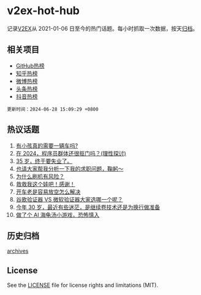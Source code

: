 # v2ex-hot-hub

 记录[V2EX](https://www.v2ex.com/)从 2021-01-06 日至今的热门话题。每小时抓取一次数据，按天[归档](archives)。
 
 ## 相关项目

- [GitHub热榜](https://github.com/lonnyzhang423/github-hot-hub)
- [知乎热榜](https://github.com/lonnyzhang423/zhihu-hot-hub)
- [微博热榜](https://github.com/lonnyzhang423/weibo-hot-hub)
- [头条热榜](https://github.com/lonnyzhang423/toutiao-hot-hub)
- [抖音热榜](https://github.com/lonnyzhang423/douyin-hot-hub)


 `更新时间：2024-06-28 15:09:29 +0800`

## 热议话题

1. [有小孩真的需要一辆车吗?](https://www.v2ex.com/t/1053120)
1. [在 2024，程序员群体还很抠门吗？(理性探讨)](https://www.v2ex.com/t/1053268)
1. [35 岁，终于要失业了。](https://www.v2ex.com/t/1053306)
1. [也请大家帮我分析一下我的求职问题，鞠躬～](https://www.v2ex.com/t/1053208)
1. [为什么刷机有风险？](https://www.v2ex.com/t/1053249)
1. [救救我这个娃吧！感谢！](https://www.v2ex.com/t/1053185)
1. [开车老是容易放空怎么解决](https://www.v2ex.com/t/1053239)
1. [谷歌验证器 VS 微软验证器大家选哪一个呢？](https://www.v2ex.com/t/1053174)
1. [今年 30 岁，最近有些迷茫，是继续卷技术还是为换行做准备](https://www.v2ex.com/t/1053245)
1. [做了个 AI 海龟汤小游戏，恐怖慎入](https://www.v2ex.com/t/1053293)

## 历史归档

[archives](archives)

## License

See the [LICENSE](LICENSE) file for license rights and limitations (MIT).
